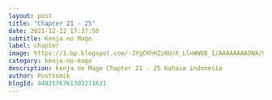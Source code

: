 ```yaml
---
layout: post 
title: "Chapter 21 - 25"
date: 2021-12-22 17:37:58
subtitle: Kenja no Mago
label: chapter
image: https://1.bp.blogspot.com/-JYgCKhHZz8U/X_LlnWWD8_I/AAAAAAAAONA/92V36Wl5V1wJQOdzk8YCrACC3tkWAKNgwCLcBGAsYHQ/s72-c/Kenja-no-Mago.jpg
category: kenja-no-mago
description: Kenja no Mago Chapter 21 - 25 bahasa indonesia 
author: Postkomik
blogId: 4492576761303271621
---
```

